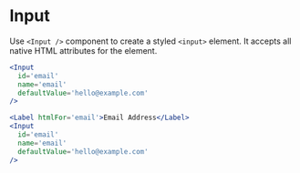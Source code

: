 
# Input

Use `<Input />` component to create a styled `<input>` element.
It accepts all native HTML attributes for the element.

```.jsx
<Input
  id='email'
  name='email'
  defaultValue='hello@example.com'
/>
```

```.jsx
<Label htmlFor='email'>Email Address</Label>
<Input
  id='email'
  name='email'
  defaultValue='hello@example.com'
/>
```
